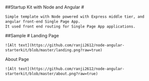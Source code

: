 ##Startup Kit with Node and Angular #

    Simple template with Node powered with Express middle tier, and angular front-end Single Page App.
    It used front end routing for Single Page App applications.
    
##Sample #
Landing Page
    
    ![Alt text](https://github.com/ranji2612/node-angular-starterkit/blob/master/landing.png?raw=true)
    
About Page
    
    ![Alt text](https://github.com/ranji2612/node-angular-starterkit/blob/master/about.png?raw=true)
